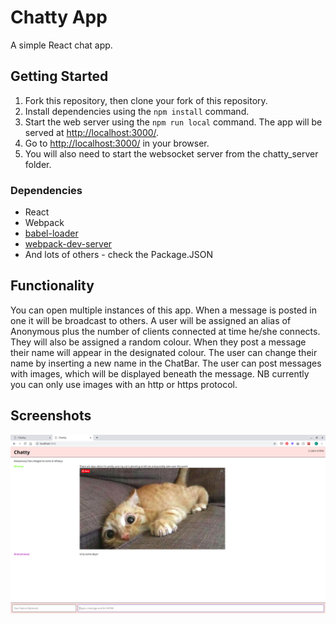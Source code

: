 Chatty App
=====================

A simple React chat app.

## Getting Started

1. Fork this repository, then clone your fork of this repository.
2. Install dependencies using the `npm install` command.
3. Start the web server using the `npm run local` command. The app will be served at <http://localhost:3000/>.
4. Go to <http://localhost:3000/> in your browser.
5. You will also need to start the websocket server from the chatty_server folder. 

### Dependencies

* React
* Webpack
* [babel-loader](https://github.com/babel/babel-loader)
* [webpack-dev-server](https://github.com/webpack/webpack-dev-server)
* And lots of others - check the Package.JSON

## Functionality
You can open multiple instances of this app. When a message is posted in one it will be broadcast to others. 
A user will be assigned an alias of Anonymous plus the number of clients connected at time he/she connects. They will also be assigned a random colour. When they post a message their name will appear in the designated colour.
The user can change their name by inserting a new name in the ChatBar.
The user can post messages with images, which will be displayed beneath the message. NB currently you can only use images with an http or https protocol. 

## Screenshots

!["Screenshot of chattyApp](https://raw.githubusercontent.com/hanniesm/react-simple-boilerplate/master/src/docs/App_screenshot.png)
